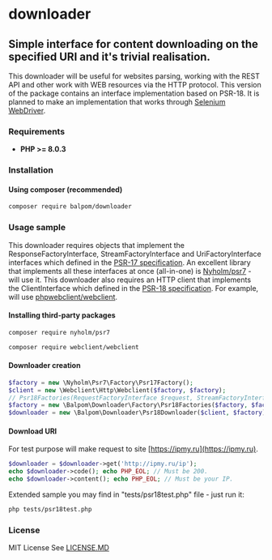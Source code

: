 # downloader
## Simple interface for content downloading on the specified URI and it's trivial realisation.

This downloader will be useful for websites parsing, working with the REST API and other work with WEB resources via the HTTP protocol.
This version of the package contains an interface implementation based on PSR-18.
It is planned to make an implementation that works through [Selenium WebDriver](https://github.com/php-webdriver/php-webdriver).

### Requirements 
- **PHP >= 8.0.3**

### Installation
#### Using composer (recommended)
```bash
composer require balpom/downloader
```

### Usage sample
This downloader requires objects that implement the ResponseFactoryInterface, StreamFactoryInterface and UriFactoryInterface interfaces which defined in the [PSR-17 specification](https://www.php-fig.org/psr/psr-17/).
An excellent library that implements all these interfaces at once (all-in-one) is [Nyholm/psr7](https://github.com/Nyholm/psr7) - will use it.
This downloader also requires an HTTP client that implements the ClientInterface which defined in the [PSR-18 specification](https://www.php-fig.org/psr/psr-18/). For example, will use [phpwebclient/webclient](https://github.com/phpwebclient/webclient).

#### Installing third-party packages
```bash
composer require nyholm/psr7
```
```bash
composer require webclient/webclient
```

#### Downloader creation
```php
$factory = new \Nyholm\Psr7\Factory\Psr17Factory();
$client = new \Webclient\Http\Webclient($factory, $factory);
// Psr18Factories(RequestFactoryInterface $request, StreamFactoryInterface $stream, UriFactoryInterface $uri)
$factory = new \Balpom\Downloader\Factory\Psr18Factories($factory, $factory, $factory);
$downloader = new \Balpom\Downloader\Psr18Downloader($client, $factory);
```

#### Download URI
For test purpose will make request to site [https://ipmy.ru](https://ipmy.ru).
```php
$downloader = $downloader->get('http://ipmy.ru/ip');
echo $downloader->code(); echo PHP_EOL; // Must be 200.
echo $downloader->content(); echo PHP_EOL; // Must be your IP.
```

Extended sample you may find in "tests/psr18test.php" file - just run it:
```bash
php tests/psr18test.php
```

### License
MIT License See [LICENSE.MD](LICENSE.MD)
